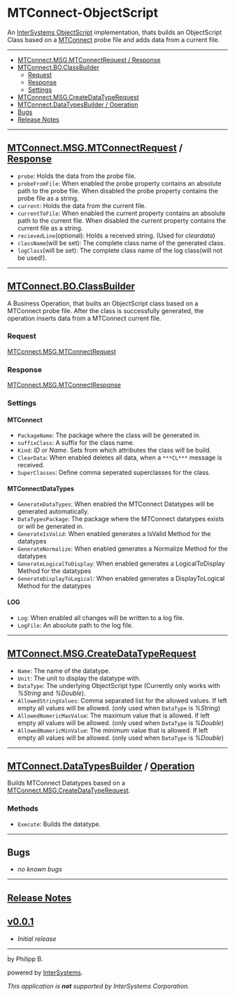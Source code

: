 # MTConnect-ObjectScript

An [InterSystems ObjectScript](https://docs.intersystems.com/irislatest/csp/docbook/DocBook.UI.Page.cls?KEY=GCOS_INTRO) implementation, thats builds an ObjectScript Class based on a [MTConnect](https://www.mtconnect.org/) probe file and adds data from a current file.

---

* [MTConnect.MSG.MTConnectRequest / Response](#mtconnectmsgmtconnectrequest--response)
* [MTConnect.BO.ClassBuilder](#mtconnectboclassbuilder)
  * [Request](#request)
  * [Response](#response)
  * [Settings](#settings)
* [MTConnect.MSG.CreateDataTypeRequest](#mtconnectmsgcreatedatatyperequest)
* [MTConnect.DataTypesBuilder / Operation](#mtconnectdatatypesbuilder--operation)
* [Bugs](#bugs)
* [Release Notes](#release-notes)

---

## [MTConnect.MSG.MTConnectRequest](https://github.com/phil1436/MTConnect-ObjectScript/blob/master/MTConnect/MSG/MTConnectRequest.cls) / [Response](https://github.com/phil1436/MTConnect-ObjectScript/blob/master/MTConnect/MSG/MTConnectResponse.cls)

* `probe`: Holds the data from the probe file.
* `probeFromFile`: When enabled the probe property contains an absolute path to the probe file. When disabled the probe property contains the probe file as a string.
* `current`: Holds the data from the current file.
* `currentToFile`: When enabled the current property contains an absolute path to the current file. When disabled the current property contains the current file as a string.
* `recievedLine`(optional): Holds a received string. (Used for *cleardata*)
* `className`(will be set): The complete class name of the generated class.
* `logClass`(will be set): The complete class name of the log class(will not be used!).

---

## [MTConnect.BO.ClassBuilder](https://github.com/phil1436/MTConnect-ObjectScript/blob/master/MTConnect/BO/ClassBuilder.cls)

A Business Operation, that builts an ObjectScript class based on a MTConnect probe file. After the class is successfully generated, the operation inserts data from a MTConnect current file.

### Request

[MTConnect.MSG.MTConnectRequest](https://github.com/phil1436/MTConnect-ObjectScript/blob/master/MTConnect/MSG/MTConnectRequest.cls)

### Response

[MTConnect.MSG.MTConnectResponse](https://github.com/phil1436/MTConnect-ObjectScript/blob/master/MTConnect/MSG/MTConnectResponse.cls)

### Settings

#### MTConnect

* `PackageName`: The package where the class will be generated in.
* `suffixClass`: A suffix for the class name.
* `Kind`: *ID* or *Name*. Sets from which attributes the class will be build.
* `ClearData`: When enabled deletes all data, when a `***CL***` message is received.
* `SuperClasses`: Define comma seperated superclasses for the class.

#### MTConnectDataTypes

* `GenerateDataTypes`: When enabled the MTConnect Datatypes will be generated automatically.
* `DataTypesPackage`: The package where the MTConnect datatypes exists or will be generated in.
* `GenerateIsValid`: When enabled generates a IsValid Method for the datatypes
* `GenerateNormalize`: When enabled generates a Normalize Method for the datatypes
* `GenerateLogicalToDisplay`: When enabled generates a LogicalToDisplay Method for the datatypes
* `GenerateDisplayToLogical`: When enabled generates a DisplayToLogical Method for the datatypes

#### LOG

* `Log`: When enabled all changes will be written to a log file.
* `LogFile`: An absolute path to the log file.

---

## [MTConnect.MSG.CreateDataTypeRequest](https://github.com/phil1436/MTConnect-ObjectScript/blob/master/MTConnect/MSG/CreateDataTypeRequest.cls)

* `Name`: The name of the datatype.
* `Unit`: The unit to display the datatype with.
* `DataType`: The underlying ObjectScript type (Currently only works with *%String* and *%Double*).
* `AllowedStringValues`: Comma separated list for the allowed values. If left empty all values will be allowed. (only used when `DataType` is *%String*)
* `AllowedNumericMaxValue`: The maximum value that is allowed. If left empty all values will be allowed. (only used when `DataType` is *%Double*)
* `AllowedNumericMinValue`: The minimum value that is allowed. If left empty all values will be allowed. (only used when `DataType` is *%Double*)

---

## [MTConnect.DataTypesBuilder](https://github.com/phil1436/MTConnect-ObjectScript/blob/master/MTConnect/DataTypesBuilder.cls) / [Operation](https://github.com/phil1436/MTConnect-ObjectScript/blob/master/MTConnect/BO/DataTypesBuilderOperation.cls)

Builds MTConnect Datatypes based on a [MTConnect.MSG.CreateDataTypeRequest](https://github.com/phil1436/MTConnect-ObjectScript/blob/master/MTConnect/MSG/CreateDataTypeRequest.cls).

### Methods

* `Execute`: Builds the datatype.

---

## Bugs

* *no known bugs*

---

## [Release Notes](https://github.com/phil1436/MTConnect-ObjectScript/blob/master/CHANGELOG.md)

## [v0.0.1](https://github.com/phil1436/MTConnect-ObjectScript/tree/0.0.1)

* *Initial release*

---

by Philipp B.

powered by [InterSystems](https://www.intersystems.com/).

*This application is **not** supported by InterSystems Corporation.*
